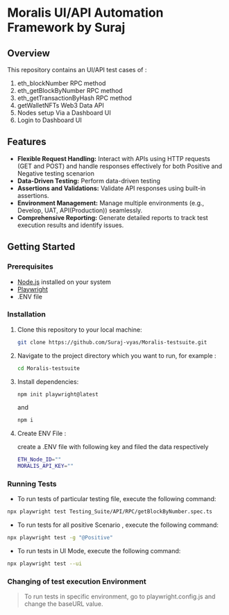 # Moralis UI/API Automation Framework by Suraj

## Overview

This repository contains an UI/API test cases of :
1. eth_blockNumber RPC method
2. eth_getBlockByNumber RPC method
3. eth_getTransactionByHash RPC method
3. getWalletNFTs Web3 Data API
4. Nodes setup Via a Dashboard UI
5. Login to Dashboard UI

## Features

- **Flexible Request Handling:** Interact with APIs using HTTP requests (GET and POST) and handle responses effectively for both Positive and Negative testing scenarion
- **Data-Driven Testing:** Perform data-driven testing
- **Assertions and Validations:** Validate API responses using built-in assertions.
- **Environment Management:** Manage multiple environments (e.g., Develop, UAT, API(Production)) seamlessly.
- **Comprehensive Reporting:** Generate detailed reports to track test execution results and identify issues.

## Getting Started

### Prerequisites

- [Node.js](https://nodejs.org/) installed on your system
- [Playwright](https://playwright.dev/)
- .ENV file

### Installation

1. Clone this repository to your local machine:

    ```bash
    git clone https://github.com/Suraj-vyas/Moralis-testsuite.git
    ```

2. Navigate to the project directory which you want to run, for example :

    ```bash
    cd Moralis-testsuite
    ```

3. Install dependencies:

    ```bash
    npm init playwright@latest
    ```
    and 
     ```bash
    npm i
    ```
3. Create ENV File :

    create a .ENV file with following key and filed the data respectively
    ```bash
    ETH_Node_ID=""
    MORALIS_API_KEY=""
    ```

### Running Tests

* To run tests of particular testing file, execute the following command:

```bash
npx playwright test Testing_Suite/API/RPC/getBlockByNumber.spec.ts
```

* To run tests for all positive Scenario , execute the following command:

```bash
npx playwright test -g "@Positive"
```

* To run tests in UI Mode, execute the following command:

```bash
npx playwright test --ui
```

### Changing of test execution Environment

> To run tests in specific environment, go to playwright.config.js and change the baseURL value.
